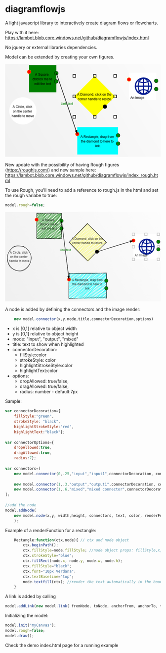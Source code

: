 # diagramflowjs
A light javascript library to interactively create diagram flows or flowcharts.

Play with it here: https://lambot.blob.core.windows.net/github/diagramflowjs/index.html 

No jquery or external libraries dependencies.

Model can be extended by creating your own figures.

![sample](./sample.png)

New update with the possibility of having Rough figures (https://roughjs.com/) and new sample here: https://lambot.blob.core.windows.net/github/diagramflowjs/index_rough.html 

To use Rough, you'll need to add a reference to rough.js in the html and set the rough variabe to true:
`````javascript
model.rough=false;
`````


![sample_rough](./sample_rough.png)

A node is added by defining the connectors and the image render:

`````javascript
    new model.connector(x,y,mode,title,connectorDecoration,options)
`````

* x is [0,1] relative to object width
* y is [0,1] relative to object height
* mode: "input", "output", "mixed"
* title: text to show when highlighted
* connectorDecoration:
    * fillStyle:color
    * strokeStyle: color
    * highlightStrokeStyle:color
    * highlightText:color
* options:
    * dropAllowed: true/false, 
    * dragAllowed: true/false, 
    * radius: number - default:7px


Sample:

`````javascript
var connectorDecoration={
    fillStyle:"green", 
    strokeStyle: "black", 
    highlightStrokeStyle:"red", 
    highlightText:"black"};

var connectorOptions={
    dropAllowed:true, 
    dragAllowed:true, 
    radius:7};

var connectors=[
    new model.connector(0,.25,"input","input1",connectorDecoration, connectorOptions),

    new model.connector(1,.3,"output","output1",connectorDecoration, connectorOptions),
    new model.connector(1,.6,"mixed","mixed connector",connectorDecoration, connectorOptions),
];

//add the node
model.addNode(
    new model.node(x,y, width,height, connectors, text, color, renderFunction, customProperties)
    );
`````

Example of a renderFunction for a rectangle:

`````javascript
    Rectangle:function(ctx,node){ // ctx and node object
        ctx.beginPath();
        ctx.fillStyle=node.fillStyle; //node object props: fillStyle,x,y,w,h,text, data
        ctx.strokeStyle="blue";
        ctx.fillRect(node.x, node.y, node.w, node.h);
        ctx.fillStyle="black";
        ctx.font="10px Verdana";
        ctx.textBaseline="top";
        node.textfill(ctx); //render the text automatically in the bounding box
    }
`````

A link is added by calling

`````javascript
model.addLink(new model.link( fromNode, toNode, anchorFrom, anchorTo, text));
`````

Initializing the model:

`````javascript
model.init("myCanvas");
model.rough=false;
model.draw();
`````

Check the demo index.html page for a running example